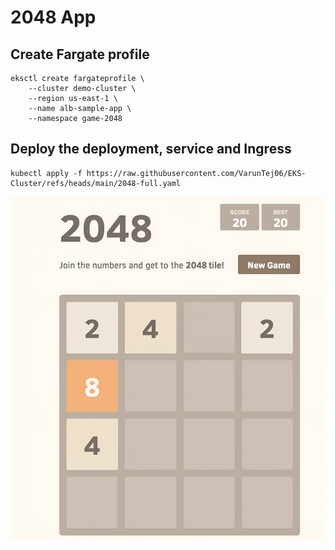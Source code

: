 # 2048 App

## Create Fargate profile

```
eksctl create fargateprofile \
    --cluster demo-cluster \
    --region us-east-1 \
    --name alb-sample-app \
    --namespace game-2048
```

## Deploy the deployment, service and Ingress

```
kubectl apply -f https://raw.githubusercontent.com/VarunTej06/EKS-Cluster/refs/heads/main/2048-full.yaml
```



![2048](https://github.com/VarunTej06/EKS-Cluster/blob/main/Documentation/2048_enhanced.png)
